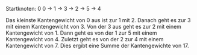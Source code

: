 Startknoten: 0
0 -> 1 -> 3 -> 2 -> 5 -> 4

Das kleinste Kantengewicht von 0 aus ist zur 1 mit 2.
Danach geht es zur 3 mit einem Kantengewicht von 3. 
Von der 3 aus geht es zur 2 mit einem Kantengewicht von 1.
Dann geht es von der 1 zur 5 mit einem Kantengewicht von 4.
Zuletzt geht es von der 2 zur 4 mit einem Kantengewicht von 7.
Dies ergibt eine Summe der Kantengewichte von 17.
